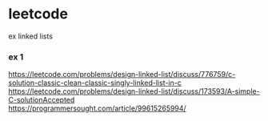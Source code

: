 # leetcode
ex linked lists  
  
### ex 1
https://leetcode.com/problems/design-linked-list/discuss/776759/c-solution-classic-clean-classic-singly-linked-list-in-c   
https://leetcode.com/problems/design-linked-list/discuss/173593/A-simple-C-solutionAccepted  
https://programmersought.com/article/99615265994/   
